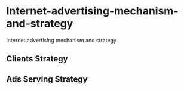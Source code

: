 # Internet-advertising-mechanism-and-strategy
Internet advertising mechanism and strategy


## Clients Strategy

## Ads Serving Strategy
